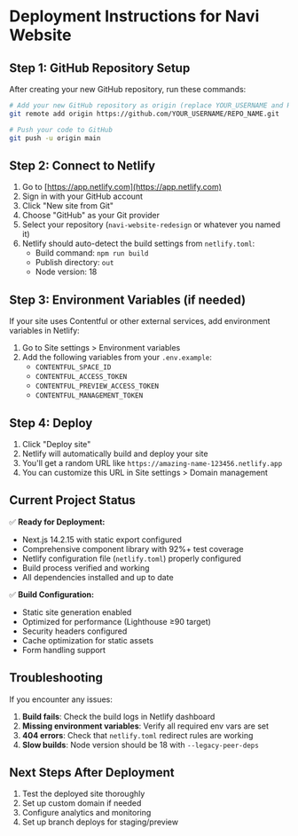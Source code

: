 # Deployment Instructions for Navi Website

## Step 1: GitHub Repository Setup

After creating your new GitHub repository, run these commands:

```bash
# Add your new GitHub repository as origin (replace YOUR_USERNAME and REPO_NAME)
git remote add origin https://github.com/YOUR_USERNAME/REPO_NAME.git

# Push your code to GitHub
git push -u origin main
```

## Step 2: Connect to Netlify

1. Go to [https://app.netlify.com](https://app.netlify.com)
2. Sign in with your GitHub account
3. Click "New site from Git"
4. Choose "GitHub" as your Git provider
5. Select your repository (`navi-website-redesign` or whatever you named it)
6. Netlify should auto-detect the build settings from `netlify.toml`:
   - Build command: `npm run build`
   - Publish directory: `out`
   - Node version: 18

## Step 3: Environment Variables (if needed)

If your site uses Contentful or other external services, add environment variables in Netlify:

1. Go to Site settings > Environment variables
2. Add the following variables from your `.env.example`:
   - `CONTENTFUL_SPACE_ID`
   - `CONTENTFUL_ACCESS_TOKEN`
   - `CONTENTFUL_PREVIEW_ACCESS_TOKEN`
   - `CONTENTFUL_MANAGEMENT_TOKEN`

## Step 4: Deploy

1. Click "Deploy site"
2. Netlify will automatically build and deploy your site
3. You'll get a random URL like `https://amazing-name-123456.netlify.app`
4. You can customize this URL in Site settings > Domain management

## Current Project Status

✅ **Ready for Deployment:**
- Next.js 14.2.15 with static export configured
- Comprehensive component library with 92%+ test coverage
- Netlify configuration file (`netlify.toml`) properly configured
- Build process verified and working
- All dependencies installed and up to date

✅ **Build Configuration:**
- Static site generation enabled
- Optimized for performance (Lighthouse ≥90 target)
- Security headers configured
- Cache optimization for static assets
- Form handling support

## Troubleshooting

If you encounter any issues:

1. **Build fails**: Check the build logs in Netlify dashboard
2. **Missing environment variables**: Verify all required env vars are set
3. **404 errors**: Check that `netlify.toml` redirect rules are working
4. **Slow builds**: Node version should be 18 with `--legacy-peer-deps`

## Next Steps After Deployment

1. Test the deployed site thoroughly
2. Set up custom domain if needed
3. Configure analytics and monitoring
4. Set up branch deploys for staging/preview
